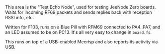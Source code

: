 This area is the "Test Echo Node", used for testing JeeNode Zero boards. Waits
for incoming RF69 packets and sends replies back with reception RSSI info, etc.

Written for F103, runs on a Blue Pill with RFM69 connected to PA4..PA7, and an
LED assumed to be on PC13. It's all very easy to change in `board.fs`.

This runs on top of a USB-enabled Mecrisp and also reports its activity via USB.
